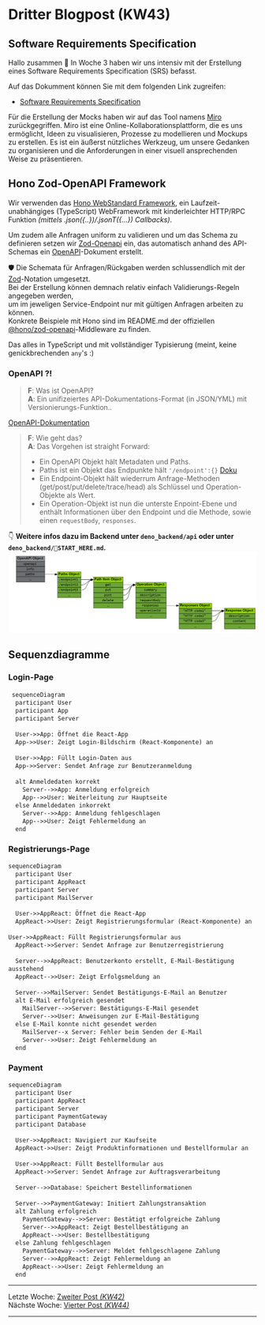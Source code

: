 # Dritter Blogpost (KW43)

## Software Requirements Specification

Hallo zusammen 👋
In Woche 3 haben wir uns intensiv mit der Erstellung eines Software Requirements Specification (SRS) befasst.

Auf das Dokumment können Sie mit dem folgenden Link zugreifen:
- [Software Requirements Specification](SRS/v2_w4/SoftwareRequirementsSpecification.md)

Für die Erstellung der Mocks haben wir auf das Tool namens [Miro](https://miro.com/) zurückgegriffen. Miro ist eine Online-Kollaborationsplattform, die es uns ermöglicht, Ideen zu visualisieren, Prozesse zu modellieren und Mockups zu erstellen. Es ist ein äußerst nützliches Werkzeug, um unsere Gedanken zu organisieren und die Anforderungen in einer visuell ansprechenden Weise zu präsentieren.


## Hono Zod-OpenAPI Framework

Wir verwenden das [Hono WebStandard Framework](https://hono.dev/),
ein Laufzeit-unabhängiges (TypeScript) WebFramework mit kinderleichter HTTP/RPC Funktion _(mittels .json({..})/.jsonT({...}) Callbacks)_.  

Um zudem alle Anfragen uniform zu validieren 
und um das Schema zu definieren setzen wir [Zod-Openapi](https://www.npmjs.com/package/@hono/zod-openapi) ein,
das automatisch anhand des API-Schemas ein [OpenAPI](https://learn.openapis.org/)-Dokument erstellt.  

🛡️ Die Schemata für Anfragen/Rückgaben werden schlussendlich mit der [Zod](https://zod.dev/)-Notation umgesetzt.  
Bei der Erstellung können demnach relativ einfach Validierungs-Regeln
angegeben werden,  
um im jeweligen Service-Endpoint nur mit gültigen Anfragen arbeiten zu können.  
Konkrete Beispiele mit Hono sind im README.md der offiziellen [@hono/zod-openapi](https://github.com/honojs/middleware/tree/main/packages/zod-openapi)-Middleware zu finden. 

Das alles in TypeScript und mit vollständiger Typisierung (meint, keine genickbrechenden `any`'s :)

### OpenAPI ?!

> **F**: Was ist OpenAPI?  
> **A**: Ein unifizeiertes API-Dokumentations-Format (in JSON/YML) mit Versionierungs-Funktion..

[OpenAPI-Dokumentation](https://learn.openapis.org/)

> **F**: Wie geht das?  
> **A**: Das Vorgehen ist straight Forward: 
>  - Ein OpenAPI Objekt hält Metadaten und Paths.
>  - Paths ist ein Objekt das Endpunkte hält `'/endpoint':{}` [Doku](https://learn.openapis.org/specification/paths.html)
>  - Ein Endpoint-Objekt hält wiederrum Anfrage-Methoden (get/post/put/delete/trace/head) als Schlüssel und Operation-Objekte als Wert.
>  - Ein Operation-Objekt ist nun die unterste Enpoint-Ebene und enthält Informationen über den Endpoint und die Methode, sowie einen `requestBody`, `responses`.
>

👇
**Weitere infos dazu im Backend unter `deno_backend/api` oder unter  `deno_backend/🧭START_HERE.md`.**
![OpenAPI-Objekt](../images/OpenAPI-Objekt-Struktur.png)

## Sequenzdiagramme

### Login-Page
```mermaid
 sequenceDiagram
  participant User
  participant App
  participant Server

  User->>App: Öffnet die React-App
  App->>User: Zeigt Login-Bildschirm (React-Komponente) an

  User->>App: Füllt Login-Daten aus
  App->>Server: Sendet Anfrage zur Benutzeranmeldung

  alt Anmeldedaten korrekt
    Server-->>App: Anmeldung erfolgreich
    App-->>User: Weiterleitung zur Hauptseite
  else Anmeldedaten inkorrekt
    Server-->>App: Anmeldung fehlgeschlagen
    App-->>User: Zeigt Fehlermeldung an
  end
```

### Registrierungs-Page
```mermaid
sequenceDiagram
  participant User
  participant AppReact
  participant Server
  participant MailServer

  User->>AppReact: Öffnet die React-App
  AppReact->>User: Zeigt Registrierungsformular (React-Komponente) an

User->>AppReact: Füllt Registrierungsformular aus
  AppReact->>Server: Sendet Anfrage zur Benutzerregistrierung

  Server-->>AppReact: Benutzerkonto erstellt, E-Mail-Bestätigung ausstehend
  AppReact-->>User: Zeigt Erfolgsmeldung an

  Server-->>MailServer: Sendet Bestätigungs-E-Mail an Benutzer
  alt E-Mail erfolgreich gesendet
    MailServer-->>Server: Bestätigungs-E-Mail gesendet
    Server-->>User: Anweisungen zur E-Mail-Bestätigung
  else E-Mail konnte nicht gesendet werden
    MailServer--x Server: Fehler beim Senden der E-Mail
    Server-->>User: Zeigt Fehlermeldung an
  end
```

### Payment
```mermaid
sequenceDiagram
  participant User
  participant AppReact
  participant Server
  participant PaymentGateway
  participant Database

  User->>AppReact: Navigiert zur Kaufseite
  AppReact->>User: Zeigt Produktinformationen und Bestellformular an

  User->>AppReact: Füllt Bestellformular aus
  AppReact->>Server: Sendet Anfrage zur Auftragsverarbeitung

  Server-->>Database: Speichert Bestellinformationen

  Server-->>PaymentGateway: Initiert Zahlungstransaktion
  alt Zahlung erfolgreich
    PaymentGateway-->>Server: Bestätigt erfolgreiche Zahlung
    Server-->>AppReact: Zeigt Bestellbestätigung an
    AppReact-->>User: Bestellbestätigung
  else Zahlung fehlgeschlagen
    PaymentGateway-->>Server: Meldet fehlgeschlagene Zahlung
    Server-->>AppReact: Zeigt Fehlermeldung an
    AppReact-->>User: Zeigt Fehlermeldung an
  end

```





---  
Letzte Woche: [Zweiter Post _(KW42)_](01_Team)  
Nächste Woche: [Vierter Post _(KW44)_](04_UML_n_UCRS)

---

<script src="https://utteranc.es/client.js"
        repo="DH-Karlsruhe/IncidArch-Blog"
        issue-term="pathname"
        label="🪀📣"
        theme="preferred-color-scheme"
        crossorigin="anonymous"
        async>
</script>
